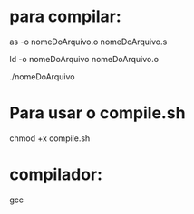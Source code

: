 # para compilar: 

  as -o nomeDoArquivo.o nomeDoArquivo.s
 
  ld -o nomeDoArquivo nomeDoArquivo.o
  
  ./nomeDoArquivo

# Para usar o compile.sh

  chmod +x compile.sh

# compilador:
  
  gcc
